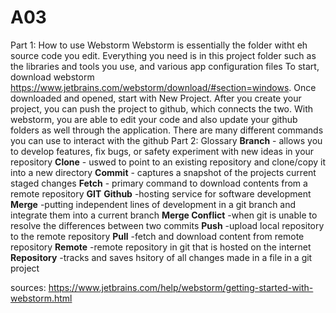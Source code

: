 # A03
Part 1: How to use Webstorm
Webstorm is essentially the folder witht eh source code you edit. Everything you need is in this project folder such as the libraries and tools you use, and various app configuration files
To start, download webstorm https://www.jetbrains.com/webstorm/download/#section=windows. Once downloaded and opened, start with New Project. After you create your project, you can push the project to github, which connects the two. With webstorm, you are able to edit your code and also update your github folders as well through the application. There are many different commands you can use to interact with the github
Part 2: Glossary
**Branch** - allows you to develop features, fix bugs, or safety experiment with new ideas in your repository
**Clone** - uswed to point to an existing repository and clone/copy it into a new directory
**Commit** - captures a snapshot of the projects current staged changes
**Fetch** - primary command to download contents from a remote repository
**GIT** 
**Github** -hosting service for software development
**Merge** -putting independent lines of development in a git branch and integrate them into a current branch
**Merge Conflict** -when git is unable to resolve the differences between two commits
**Push** -upload local repository to the remote repository
**Pull** -fetch and download content from remote repository
**Remote** -remote repository in git that is hosted on the internet
**Repository** -tracks and saves hsitory of all changes made in a file in a git project

sources:
https://www.jetbrains.com/help/webstorm/getting-started-with-webstorm.html
